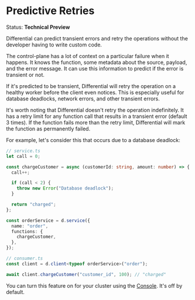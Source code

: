 # Predictive Retries

Status: **Technical Preview**

Differential can predict transient errors and retry the operations without the developer having to write custom code.

The control-plane has a lot of context on a particular failure when it happens. It knows the function, some metadata about the source, payload, and the error message. It can use this information to predict if the error is transient or not.

If it's predicted to be transient, Differential will retry the operation on a healthy worker before the client even notices. This is especially useful for database deadlocks, network errors, and other transient errors.

It's worth noting that Differential doesn't retry the operation indefinitely. It has a retry limit for any function call that results in a transient error (default 3 times). If the function fails more than the retry limit, Differential will mark the function as permanently failed.

For example, let's consider this that occurs due to a database deadlock:

```typescript
// service.ts
let call = 0;

const chargeCustomer = async (customerId: string, amount: number) => {
  call++;

  if (call < 2) {
    throw new Error("Database deadlock");
  }

  return "charged";
};

const orderService = d.service({
  name: "order",
  functions: {
    chargeCustomer,
  },
});

// consumer.ts
const client = d.client<typeof orderService>("order");

await client.chargeCustomer("customer_id", 100); // "charged"
```

You can turn this feature on for your cluster using the [Console](https://console.differential.dev/). It's off by default.

